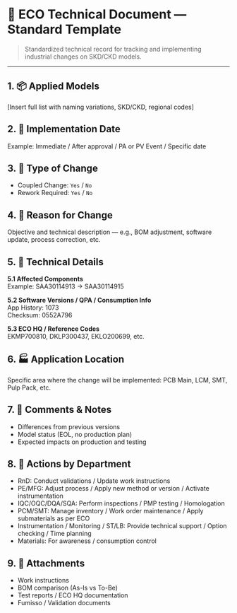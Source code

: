 # 📘 ECO Technical Document — Standard Template

> Standardized technical record for tracking and implementing industrial changes on SKD/CKD models.

---

## 1. 📦 Applied Models  
[Insert full list with naming variations, SKD/CKD, regional codes]

## 2. 📅 Implementation Date  
Example: Immediate / After approval / PA or PV Event / Specific date

## 3. 🔄 Type of Change  
- Coupled Change: `Yes` / `No`  
- Rework Required: `Yes` / `No`

## 4. 🎯 Reason for Change  
Objective and technical description — e.g., BOM adjustment, software update, process correction, etc.

## 5. 🧠 Technical Details  
**5.1 Affected Components**  
Example: SAA30114913 → SAA30114915  

**5.2 Software Versions / QPA / Consumption Info**  
App History: 1073  
Checksum: 0552A796  

**5.3 ECO HQ / Reference Codes**  
EKMP700810, DKLP300437, EKLO200699, etc.

## 6. 🏭 Application Location  
Specific area where the change will be implemented: PCB Main, LCM, SMT, Pulp Pack, etc.

## 7. 📝 Comments & Notes  
- Differences from previous versions  
- Model status (EOL, no production plan)  
- Expected impacts on production and testing

## 8. 🧩 Actions by Department  
- RnD: Conduct validations / Update work instructions  
- PE/MFG: Adjust process / Apply new method or version / Activate instrumentation  
- IQC/OQC/DQA/SQA: Perform inspections / PMP testing / Homologation  
- PCM/SMT: Manage inventory / Work order maintenance / Apply submaterials as per ECO  
- Instrumentation / Monitoring / ST/LB: Provide technical support / Option checking / Time planning  
- Materials: For awareness / consumption control

## 9. 📎 Attachments  
- Work instructions  
- BOM comparison (As-Is vs To-Be)  
- Test reports / ECO HQ documentation  
- Fumisso / Validation documents
